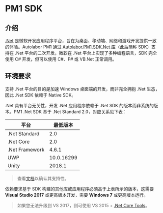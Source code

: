 ﻿# PM1 SDK

## 介绍

[.Net](https://dotnet.microsoft.com/) 是微软开发应用程序平台，旨在为桌面、移动端、网络和游戏开发提供一致的体验。Autolabor PM1 通过 [Autolabor.PM1.SDK.Net 库](https://github.com/autolaborcenter/Autolabor.PM1.SDK.Net)（此后简称 SDK）支持在 .Net 平台的二次开发。微软在 .Net 平台上实现了多种编程语言，SDK 完全使用 C# 开发，但可以使用 C#、F# 或 VB.Net 正常调用。

## 环境要求

支持 .Net 平台的目的是加速 Windows 桌面端的开发，而非完全拥抱 .Net 生态，因此 .Net SDK 依赖于 Native SDK。

.Net 具有平台无关性，开发 .Net 应用程序依赖于 .Net SDK 的版本而非系统的版本。PM1 .Net SDK 基于 .Net Standard 2.0，对应关系见下表：

| 平台            | 最低版本   |
| -------------- | ---------- |
| .Net Standard  | 2.0        |
| .Net Core      | 2.0        |
| .Net Framework | 4.6.1      |
| UWP            | 10.0.16299 |
| Unity          | 2018.1     |

> 查看[文档](https://docs.microsoft.com/zh-cn/dotnet/standard/net-standard)以确认其支持性。

依赖要求基于 SDK 构建的其他库或应用程序必须高于上表所示的版本，这需要 **Visual Studio 2017** 或更高版本开发，需要 **Windows 7** 或更高版本运行。

> 如果您无法升级到 VS 2017，则可使用 VS 2015 + [.Net Core Tools](https://github.com/dotnet/core/blob/master/release-notes/download-archive.md)。
